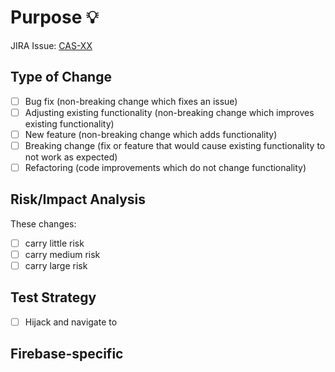 # Purpose :bulb:

[//]: # (This area should provide an overview of why the work is happening and, within reason, should include relevant links to product/design documents and engineering plans. It should provide an overview of the code changes, especially pointing out key files, significant areas of change, or whether it impacts critical application functionality. It should call out and summarize any tricky or complex logic as well as include illustrative screenshots for context if applicable. It shouldn't assume familiarity with the history of this work and should strive to give as much context to the reviewers as possible.)

JIRA Issue: [CAS-XX](https://blazeknot.atlassian.net/browse/CAS-XX)

## Type of Change

[//]: # (Use this section to indicate the type of change being performed. Please check all options that are relevant.)

- [ ] Bug fix (non-breaking change which fixes an issue)
- [ ] Adjusting existing functionality (non-breaking change which improves existing functionality)
- [ ] New feature (non-breaking change which adds functionality)
- [ ] Breaking change (fix or feature that would cause existing functionality to not work as expected)
- [ ] Refactoring (code improvements which do not change functionality)

## Risk/Impact Analysis

[//]: # (Replace this with your assessment of the overall risk and impact of the changes to production. Are there any changes that need to be called out as significant or particularly tricky? Please check all options that are relevant.)

These changes:

- [ ] carry little risk
- [ ] carry medium risk
- [ ] carry large risk

## Test Strategy

[//]: # (Please describe the tests that you ran to verify your changes. Provide all additional information necessary to aid in QAing these changes. Please also list any relevant details for your test configuration. You may put "N/A" if this section is not applicable.)

- [ ] Hijack <email or hijack url> and navigate to <url>

## Firebase-specific

[//]: # (If the changes in this PR are Firebase-related, please include in this section a brief explanation of what is being added/updated/deleted from Firestore.)
